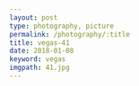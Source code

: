 ```yaml
---
layout: post
type: photography, picture
permalink: /photography/:title
title: vegas-41
date: 2018-01-08
keyword: vegas
imgpath: 41.jpg
---
```



